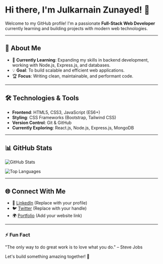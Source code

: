 # Hi there, I'm Julkarnain Zunayed! 👋

Welcome to my GitHub profile! I'm a passionate **Full-Stack Web Developer** currently learning and building projects with modern web technologies.

---

## 🚀 About Me

- 🌱 **Currently Learning**: Expanding my skills in backend development, working with Node.js, Express.js, and databases.
- 💡 **Goal**: To build scalable and efficient web applications.
- 🏆 **Focus**: Writing clean, maintainable, and performant code.

---

## 🛠️ Technologies & Tools

- **Frontend**: HTML5, CSS3, JavaScript (ES6+)
- **Styling**: CSS Frameworks (Bootstrap, Tailwind CSS)
- **Version Control**: Git & GitHub
- **Currently Exploring**: React.js, Node.js, Express.js, MongoDB

---

## 📊 GitHub Stats

![GitHub Stats](https://github-readme-stats.vercel.app/api?username=julkarzunayed&show_icons=true&theme=radical)

![Top Languages](https://github-readme-stats.vercel.app/api/top-langs/?username=julkarzunayed&layout=compact&theme=radical)

---

## 🌐 Connect With Me

- 💼 [LinkedIn](https://linkedin.com/in/yourusername) (Replace with your profile)
- 🐦 [Twitter](https://twitter.com/yourusername) (Replace with your handle)
- 🌍 [Portfolio](#) (Add your website link)

---

### ⚡ Fun Fact

"The only way to do great work is to love what you do." – Steve Jobs

Let's build something amazing together! 🚀
